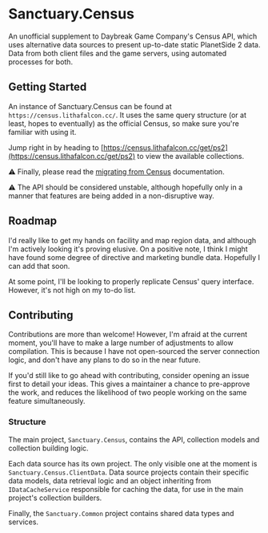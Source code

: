 ﻿# Sanctuary.Census

An unofficial supplement to Daybreak Game Company's Census API, which uses alternative data sources to present up-to-date static PlanetSide 2 data.
Data from both client files and the game servers, using automated processes for both.

## Getting Started

An instance of Sanctuary.Census can be found at `https://census.lithafalcon.cc/`. It uses the same query structure
(or at least, hopes to eventually) as the official Census, so make sure you're familiar with using it.

Jump right in by heading to [https://census.lithafalcon.cc/get/ps2](https://census.lithafalcon.cc/get/ps2) to view the available collections.

⚠ Finally, please read the [migrating from Census](docs/migrating-from-census.md) documentation.

⚠ The API should be considered unstable, although hopefully only in a manner that features are being added in a non-disruptive way.

## Roadmap

I'd really like to get my hands on facility and map region data, and although I'm actively looking it's proving elusive.
On a positive note, I think I might have found some degree of directive and marketing bundle data. Hopefully I can add that soon.

At some point, I'll be looking to properly replicate Census' query interface. However, it's not high on my to-do list.

## Contributing

Contributions are more than welcome! However, I'm afraid at the current moment, you'll have to make a large number of adjustments to allow compilation.
This is because I have not open-sourced the server connection logic, and don't have any plans to do so in the near future.

If you'd still like to go ahead with contributing, consider opening an issue first to detail your ideas. This gives a maintainer a chance to pre-approve
the work, and reduces the likelihood of two people working on the same feature simultaneously.

### Structure

The main project, `Sanctuary.Census`, contains the API, collection models and collection building logic.

Each data source has its own project. The only visible one at the moment is `Sanctuary.Census.ClientData`. Data source projects contain their
specific data models, data retrieval logic and an object inheriting from `IDataCacheService` responsible for caching the data, for use in
the main project's collection builders.

Finally, the `Sanctuary.Common` project contains shared data types and services.
